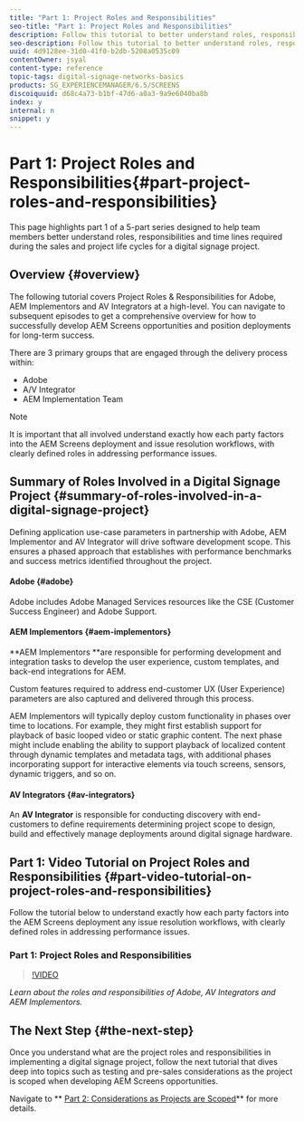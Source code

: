 ```yaml
---
title: "Part 1: Project Roles and Responsibilities"
seo-title: "Part 1: Project Roles and Responsibilities"
description: Follow this tutorial to better understand roles, responsibilities and time lines required during the sales and project life cycles for a digital signage project.
seo-description: Follow this tutorial to better understand roles, responsibilities and time lines required during the sales and project life cycles for a digital signage project.
uuid: 4d9128ee-31d0-41f0-b2db-5208a0535c09
contentOwner: jsyal
content-type: reference
topic-tags: digital-signage-networks-basics
products: SG_EXPERIENCEMANAGER/6.5/SCREENS
discoiquuid: d68c4a73-b1bf-47d6-a0a3-9a9e6040ba8b
index: y
internal: n
snippet: y
---
```


# Part 1: Project Roles and Responsibilities{#part-project-roles-and-responsibilities}

This page highlights part 1 of a 5-part series designed to help team members better understand roles, responsibilities and time lines required during the sales and project life cycles for a digital signage project.

## Overview {#overview}

The following tutorial covers Project Roles & Responsibilities for Adobe, AEM Implementors and AV Integrators at a high-level. You can navigate to subsequent episodes to get a comprehensive overview for how to successfully develop AEM Screens opportunities and position deployments for long-term success.

There are 3 primary groups that are engaged through the delivery process within:

* Adobe
* A/V Integrator
* AEM Implementation Team

>[!NOTE]
>
>It is important that all involved understand exactly how each party factors into the AEM Screens deployment and issue resolution workflows, with clearly defined roles in addressing performance issues.

## Summary of Roles Involved in a Digital Signage Project {#summary-of-roles-involved-in-a-digital-signage-project}

Defining application use-case parameters in partnership with Adobe, AEM Implementor and AV Integrator will drive software development scope. This ensures a phased approach that establishes with performance benchmarks and success metrics identified throughout the project.

#### Adobe {#adobe}

Adobe includes Adobe Managed Services resources like the CSE (Customer Success Engineer) and Adobe Support.

#### AEM Implementors {#aem-implementors}

**AEM Implementors **are responsible for performing development and integration tasks to develop the user experience, custom templates, and back-end integrations for AEM.

Custom features required to address end-customer UX (User Experience) parameters are also captured and delivered through this process.

AEM Implementors will typically deploy custom functionality in phases over time to locations. For example, they might first establish support for playback of basic looped video or static graphic content. The next phase might include enabling the ability to support playback of localized content through dynamic templates and metadata tags, with additional phases incorporating support for interactive elements via touch screens, sensors, dynamic triggers, and so on.

#### AV Integrators {#av-integrators}

An **AV Integrator** is responsible for conducting discovery with end-customers to define requirements determining project scope to design, build and effectively manage deployments around digital signage hardware.

## Part 1: Video Tutorial on Project Roles and Responsibilities {#part-video-tutorial-on-project-roles-and-responsibilities}

Follow the tutorial below to understand exactly how each party factors into the AEM Screens deployment any issue resolution workflows, with clearly defined roles in addressing performance issues.

### Part 1: Project Roles and Responsibilities

>[!VIDEO](https://video.tv.adobe.com/v/28375)

*Learn about the roles and responsibilities of Adobe, AV Integrators and AEM Implementors.*

## The Next Step {#the-next-step}

Once you understand what are the project roles and responsibilities in implementing a digital signage project, follow the next tutorial that dives deep into topics such as testing and pre-sales considerations as the project is scoped when developing AEM Screens opportunities.

Navigate to ** [Part 2: Considerations as Projects are Scoped](../../screens/using/project-considerations.md)** for more details.
